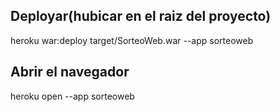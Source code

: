 

## Deployar(hubicar en el raiz del proyecto)
heroku war:deploy target/SorteoWeb.war --app sorteoweb

## Abrir el navegador
heroku open --app sorteoweb






